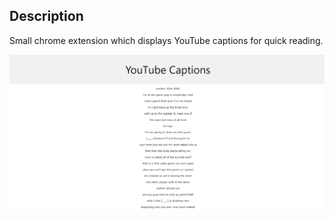 ## Description

Small chrome extension which displays YouTube captions for quick reading.

![alt text](https://github.com/ManuelExpunged/YouTubeCaptions/blob/main/assets/Capture.PNG)
